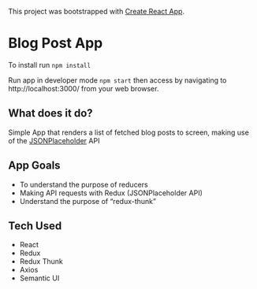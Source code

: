 This project was bootstrapped with [Create React App](https://github.com/facebook/create-react-app).

# Blog Post App

To install run `npm install`

Run app in developer mode `npm start` then access by navigating to http://localhost:3000/ from your web browser.

## What does it do?

Simple App that renders a list of fetched blog posts to screen, making use of the [JSONPlaceholder](https://jsonplaceholder.typicode.com/posts) API

## App Goals

-   To understand the purpose of reducers
-   Making API requests with Redux (JSONPlaceholder API)
-   Understand the purpose of “redux-thunk”

## Tech Used

-   React
-   Redux
-   Redux Thunk
-   Axios
-   Semantic UI
